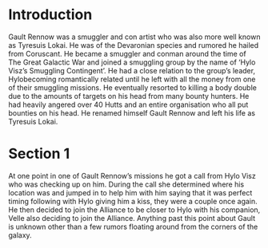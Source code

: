 # Introduction

Gault Rennow was a smuggler and con artist who was also more well known as Tyresuis Lokai.
He was of the Devaronian species and rumored he hailed from Coruscant.
He became a smuggler and conman around the time of The Great Galactic War and joined a smuggling group by the name of ‘Hylo Visz’s Smuggling Contingent’.
He had a close relation to the group’s leader, Hylobecoming romantically related until he left with all the money from one of their smuggling missions.
He eventually resorted to killing a body double due to the amounts of targets on his head from many bounty hunters.
He had heavily angered over 40 Hutts and an entire organisation who all put bounties on his head.
He renamed himself Gault Rennow and left his life as Tyresuis Lokai.

# Section 1

At one point in one of Gault Rennow’s missions he got a call from Hylo Visz who was checking up on him.
During the call she determined where his location was and jumped in to help him with him saying that it was perfect timing following with Hylo giving him a kiss, they were a couple once again.
He then decided to join the Alliance to be closer to Hylo with his companion, Velle also deciding to join the Alliance.
Anything past this point about Gault is unknown other than a few rumors floating around from the corners of the galaxy.
